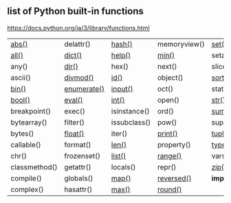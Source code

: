 ## list of Python built-in functions
https://docs.python.org/ja/3/library/functions.html

 
|               |             |               |               |                 |  
|---            |---          |---            |---            |---              |
| [abs()](docs/abs_ex.md)         | delattr()   | [hash()](docs/hash_ex.md)        | memoryview()  | [set()](docs/set_ex.md)           |   
| [all()](docs/all_ex.md)         | [dict()](docs/dict_ex.md)      | [help()](docs/help_ex.md)        | [min()](docs/min_ex.md)         | setattr()       |  
| any()         | [dir()](docs/dir_ex.md)       | hex()         | next()        | slice()         |  
| ascii()       | [divmod()](docs/divmod_ex.md)    | [id()](docs/id_ex.md)          | object()      | [sorted()](docs/sorted_ex.md)        |  
| [bin()](docs/bin_ex.md)         | [enumerate()](docs/enumerate_ex.md) | [input()](docs/input_ex.md)       | oct()         | staticmethod()  |  
| [bool()](docs/bool_ex.md)        | [eval()](docs/eval_ex.md)      | [int()](docs/int_ex.md)         | open()        | [str()](docs/str_ex.md)           |  
| breakpoint()  | exec()      | isinstance()  | ord()         | [sum()](docs/sum_ex.md)           |  
| bytearray()   | filter()    | issubclass()  | pow()         | super()         |  
| bytes()       | [float()](docs/float_ex.md)     | iter()        | [print()](docs/print_ex.md)       | [tuple()](docs/tuple_ex.md)         |  
| callable()    | format()    | [len()](docs/len_ex.md)         | property()    | [type()](docs/type_ex.md)          |   
| chr()         | frozenset() | [list()](docs/list_ex.md)        | [range()](docs/range_ex.md)       | vars()          |  
| classmethod() | getattr()   | locals()      | repr()        | [zip()](docs/zip_ex.md)           |  
| compile()     | globals()   | [map()](docs/map_ex.md)         | [reversed()](docs/reversed_ex.md)    | __import__()    |   
| complex()     | hasattr()   | [max()](docs/max_ex.md)         | [round()](docs/round_ex.md)       |                 |  

